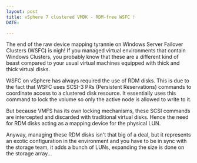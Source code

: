 ```yaml
---
layout: post
title: vSphere 7 clustered VMDK - RDM-free WSFC !
DATE: 

---
```

The end of the raw device mapping tyrannie on Windows Server Failover Clusters (WSFC) is nigh! If you managed virtual environments that contain Windows Clusters, you probably know that these are a different kind of beast compared to your usual virtual machines equipped with thick and thick virtual disks.

WSFC on vSphere has always required the use of RDM disks. This is due to the fact that WSFC uses SCSI-3 PRs (Persistent Reservations) commands to coordinate access to a clustered disk resource. It essentially uses this command to lock the volume so only the active node is allowed to write to it.

But because VMFS has its own locking mechanisms, these SCSI commands are intercepted and discarded with traditional virtual disks. Hence the need for RDM disks acting as a mapping device for the physical LUN.

Anyway, managing these RDM disks isn't that big of a deal, but it represents an exotic configuration in the environment and you have to be in sync with the storage team, it adds a bunch of LUNs, expanding the size is done on the storage array... 